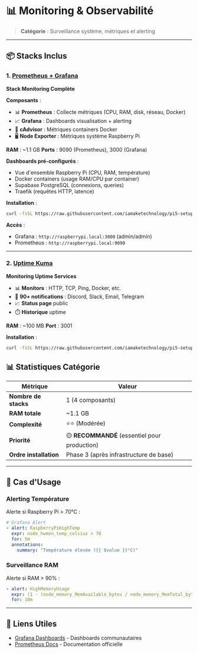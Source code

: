 # 📊 Monitoring & Observabilité

> **Catégorie** : Surveillance système, métriques et alerting

---

## 📦 Stacks Inclus

### 1. [Prometheus + Grafana](prometheus-grafana/)
**Stack Monitoring Complète**

**Composants** :
- 📊 **Prometheus** : Collecte métriques (CPU, RAM, disk, réseau, Docker)
- 📈 **Grafana** : Dashboards visualisation + alerting
- 🐳 **cAdvisor** : Métriques containers Docker
- 🖥️ **Node Exporter** : Métriques système Raspberry Pi

**RAM** : ~1.1 GB
**Ports** : 9090 (Prometheus), 3000 (Grafana)

**Dashboards pré-configurés** :
- Vue d'ensemble Raspberry Pi (CPU, RAM, température)
- Docker containers (usage RAM/CPU par container)
- Supabase PostgreSQL (connexions, queries)
- Traefik (requêtes HTTP, latence)

**Installation** :
```bash
curl -fsSL https://raw.githubusercontent.com/iamaketechnology/pi5-setup/main/03-monitoring/prometheus-grafana/scripts/01-monitoring-deploy.sh | sudo bash
```

**Accès** :
- Grafana : `http://raspberrypi.local:3000` (admin/admin)
- Prometheus : `http://raspberrypi.local:9090`

---

### 2. [Uptime Kuma](uptime-kuma/)
**Monitoring Uptime Services**

- 📊 **Monitors** : HTTP, TCP, Ping, Docker, etc.
- 🔔 **90+ notifications** : Discord, Slack, Email, Telegram
- 📈 **Status page** public
- ⏱️ **Historique** uptime

**RAM** : ~100 MB
**Port** : 3001

**Installation** :
```bash
curl -fsSL https://raw.githubusercontent.com/iamaketechnology/pi5-setup/main/03-monitoring/uptime-kuma/scripts/01-uptime-kuma-deploy.sh | sudo bash
```


## 📊 Statistiques Catégorie

| Métrique | Valeur |
|----------|--------|
| **Nombre de stacks** | 1 (4 composants) |
| **RAM totale** | ~1.1 GB |
| **Complexité** | ⭐⭐ (Modérée) |
| **Priorité** | 🟡 **RECOMMANDÉ** (essentiel pour production) |
| **Ordre installation** | Phase 3 (après infrastructure de base) |

---

## 🎯 Cas d'Usage

### Alerting Température
Alerte si Raspberry Pi > 70°C :
```yaml
# Grafana Alert
- alert: RaspberryPiHighTemp
  expr: node_hwmon_temp_celsius > 70
  for: 5m
  annotations:
    summary: "Température élevée ({{ $value }}°C)"
```

### Surveillance RAM
Alerte si RAM > 90% :
```yaml
- alert: HighMemoryUsage
  expr: (1 - (node_memory_MemAvailable_bytes / node_memory_MemTotal_bytes)) > 0.9
  for: 10m
```

---

## 🔗 Liens Utiles

- [Grafana Dashboards](https://grafana.com/grafana/dashboards/) - Dashboards communautaires
- [Prometheus Docs](https://prometheus.io/docs/) - Documentation officielle
